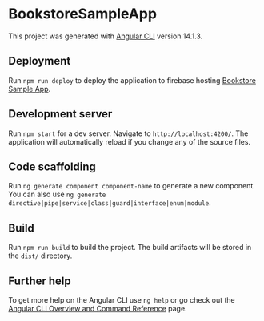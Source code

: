 # BookstoreSampleApp

This project was generated with [Angular CLI](https://github.com/angular/angular-cli) version 14.1.3.

## Deployment

Run `npm run deploy` to deploy the application to firebase hosting [Bookstore Sample App](https://bookstore-sample-app.web.app).

## Development server

Run `npm start` for a dev server. Navigate to `http://localhost:4200/`. The application will automatically reload if you change any of the source files.

## Code scaffolding

Run `ng generate component component-name` to generate a new component. You can also use `ng generate directive|pipe|service|class|guard|interface|enum|module`.

## Build

Run `npm run build` to build the project. The build artifacts will be stored in the `dist/` directory.

## Further help

To get more help on the Angular CLI use `ng help` or go check out the [Angular CLI Overview and Command Reference](https://angular.io/cli) page.
